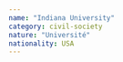 ```yaml
---
name: "Indiana University"
category: civil-society
nature: "Université"
nationality: USA
---
```

    